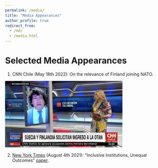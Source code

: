 ```yaml
---
permalink: /media/
title: "Media Appearances"
author_profile: true
redirect_from:
  - /md/
  - /media.html
---
```


Selected Media Appearances
==========================

1. CNN Chile (May 18th 2022): On the relevance of Finland joining NATO.

<a href="https://twitter.com/CNNChile/status/1527122195780186112?s=20&t=-tO34V0-IHexWmRUePwHJ/">
<img src="/resources/cnn.jpg" alt="me"  style="width:386px;height:330;;border:0;">
</a>


2. [New York Times](https://www.nytimes.com/2021/08/04/opinion/biden-eviction-covid-democrats.html) (August 4th 2021): "Inclusive Institutions, Unequal Outcomes" [paper](https://www.sciencedirect.com/science/article/pii/S0176268021000471?via%3Dihub).



